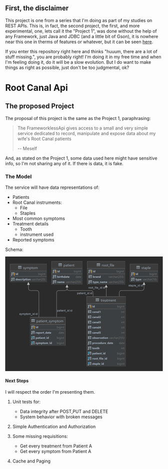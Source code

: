 ## First, the disclaimer

This project is one from a series that I'm doing as part of my studies on REST APIs. This is, in fact, the second
project, the first, and more experimental, one, lets call it the "Project 1", was done without the help of any Framework, just Java and JDBC (and a little bit 
of Gson), it is nowhere near this one in therms of features or whatever, but it can be seen [here](https://github.com/dimitriusborges/FrameworklessApi).

If you enter this repository right here and thinks "huuum, there are a lot of stuff missing.", you are probably right! I'm doing
it in my free time and when I'm feeling doing it, do it will be a slow evolution. But I do want to make things as right as possible, just don't be too judgmental, ok?

# Root Canal Api

## The proposed Project

The proposal of this project is the same as the Project 1, paraphrasing:

> The FrameworklessApi gives access to a small and very simple service dedicated to record, manipulate and expose data about my wife's Root Canal patients
> 
>  -- Meself

And, as stated on the Project 1, some data used here might have sensitive info, so I'm not sharing any of it. If there is data, it is fake.

### The Model

The service will have data representations of:

* Patients
* Root Canal instruments:
    * File
    * Staples
* Most common symptoms
* Treatment details
    * Tooth
    * instrument used
* Reported symptoms


Schema:

![database_schema](rootcanal_spring.png)


#### Next Steps

I will respect the order I'm presenting them.

1. Unit tests for:
   * Data integrity after POST,PUT and DELETE
   * System behavior with broken messages

2. Simple Authentication and Authorization
  
3. Some missing requisitions:
   * Get every treatment from Patient A
   * Get every symptom from Patient A
   
4. Cache and Paging
